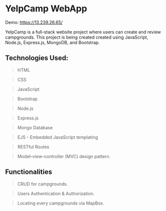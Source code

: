 # YelpCamp WebApp

Demo: https://13.239.26.65/

YelpCamp is a full-stack website project where users can create and review campgrounds.
This project is being created created using JavaScript, Node.js, Express.js, MongoDB, and Bootstrap.

## Technologies Used:

> HTML

> CSS

> JavaScript

> Bootstrap

> Node.js

> Express.js

> Mongo Database

> EJS - Embedded JavaScript templating

> RESTful Routes

> Model–view–controller (MVC) design pattern.

## Functionalities

> CRUD for campgrounds.

> Users Authentication & Authorization.

> Locating every campgrounds via MapBox.
